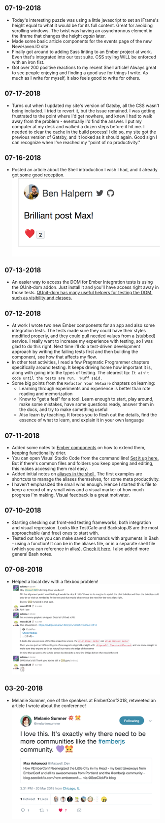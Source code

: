 ## 07-19-2018

* Today's interesting puzzle was using a little javascript to set an iFrame's height equal to what it would be for its full content. Great for avoiding scrolling windows. The twist was having an asynchronous element in the iframe that changes the height _again_ later.
* Made some basic article components for the events page of the new NewHaven.IO site
* Finally got around to adding Sass linting to an Ember project at work. Even that's integrated into our test suite. CSS styling WILL be enforced with an iron fist.
* Got over 200 positive reactions to my recent Shell article! Always great to see people enjoying and finding a good use for things I write. As much as I write for myself, it also feels good to write for others.

## 07-17-2018

* Turns out when I updated my site's version of Gatsby, all the CSS wasn't being included. I tried to revert it, but the issue remained. I was getting frustrated to the point where I'd get nowhere, and knew I had to walk away from the problem - eventually I'd find the answer. I put my computer at my desk and walked a dozen steps before it hit me. I needed to clear the cache in the build process! I did so, my site got the previous version of Gatsby, and it looked as it should again. Good sign I can recognize when I've reached my "point of no productivity."

## 07-16-2018

* Posted an article about the Shell introduction I wish I had, and it already got some good reception. ![](./smallWinImages/shell_post_comment.png)

## 07-13-2018

* An easier way to access the DOM for Ember Integration tests is using the QUnit-dom addon. Just install it and you'll have access right away in those tests. [QUnit-dom has many useful helpers for testing the DOM, such as visibility and classes.](https://github.com/simplabs/qunit-dom/blob/master/API.md)

## 07-12-2018

* At work I wrote two new Ember components for an app and also some integration tests. The tests made sure they could have their styles modified properly, and they could pull needed values from a (stubbed) service. I really want to increase my experience with testing, so I was glad to do this right. Next time I'll do a test-driven development approach by writing the failing tests first and then building the component, see how that affects my flow.
* In other test activities, I read a few Pragmatic Programmer chapters specifically around testing. It keeps driving home how important it is, along with going into the types of testing. The clearest tip: `It ain't code until the tests are run. 'Nuff said.`
* Some big points from the `Refactor Your Wetware` chapters on learning:
  * Learning through experiments and experience is better than rote reading and memorization
  * Know to "get a feel" for a tool. Learn enough to start, play around, make some mistakes, have some questions ready, answer them in the docs, and try to make something useful
  * Also learn by teaching. It forces you to flesh out the details, find the essence of what to learn, and explain it in your own language

## 07-11-2018

* Added some notes to [Ember components](./../JavaScript/Ember/Components.md#component-extending) on how to extend them, keeping functionality drier.
* You can open Visual Studio Code from the command line! [Set it up here.](https://code.visualstudio.com/docs/setup/mac) But if there's common files and folders you keep opening and editing, this makes accessing them real easy.
* Added initial notes on [aliases in the shell.](./../Programming/bash.md#managing-aliases) The first examples are shortcuts to manage the aliases themselves, for some meta productivity.
* I haven't emphasized the small wins enough. Hence I started this file to keep a record of my small wins and a visual marker of how much progress I'm making. Visual feedback is a great motivater.

## 07-10-2018

* Starting checking out front-end testing frameworks, both integration and visual regression. Looks like TestCafe and BackstopJS are the most approachable (and free) ones to start with.
* Tested out how you can make saved commands with arguments in Bash - using a function! It can be in the aliases file, or in a separate shell file (which you can reference in alias). [Check it here](./../Programming/bash.md). I also added more general Bash notes.

## 07-08-2018

* Helped a local dev with a flexbox problem! ![](./smallWinImages/flexbox_help.png)

## 03-20-2018

* Melanie Sumner, one of the speakers at EmberConf2018, retweeted an article I wrote about the conference! ![](./smallWinImages/melanie_tweet.png)
